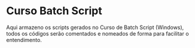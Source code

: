 # Curso Batch Script

Aqui armazeno os scripts gerados no Curso de Batch Script (Windows), todos os códigos serão comentados e nomeados de forma para facilitar o entendimento.
